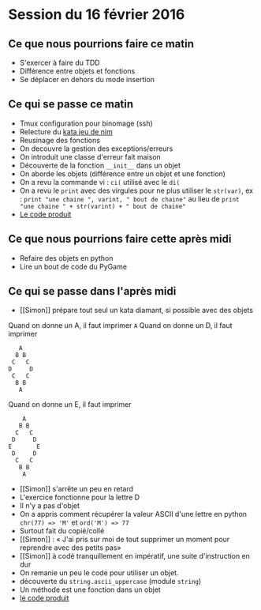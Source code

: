 # Session du 16 février 2016

## Ce que nous pourrions faire ce matin

* S'exercer à faire du TDD
* Différence entre objets et fonctions
* Se déplacer en dehors du mode insertion

## Ce qui se passe ce matin

* Tmux configuration pour binomage (ssh)
* Relecture du [kata jeu de nim](http://codingdojo.org/kata/Nim/)
* Reusinage des fonctions
* On decouvre la gestion des exceptions/erreurs
* On introduit une classe d'erreur fait maison
* Découverte de la fonction `__init__` dans un objet
* On aborde les objets (différence entre un objet et une fonction)
* On a revu la commande vi : `ci(` utilisé avec le `di(`
* On a revu le `print` avec des virgules pour ne plus utiliser le `str(var)`, ex : `print "une chaine ", varint, " bout de chaine"` au lieu de `print "une chaine " + str(varint) + " bout de chaine"`
* [Le code produit](https://github.com/ut7/rookie-club/commit/9cae1fd1047e3105605c6c574a4fdde016159328)

## Ce que nous pourrions faire cette après midi

* Refaire des objets en python
* Lire un bout de code du PyGame

## Ce qui se passe dans l'après midi

* [[Simon]] prépare tout seul un kata diamant, si possible avec des objets

Quand on donne un A, il faut imprimer 
`A`
Quand on donne un D, il faut imprimer
```
   A
  B B
 C   C
D     D
 C   C
  B B
   A
```
Quand on donne un E, il faut imprimer
```
    A
   B B
  C   C
 D     D
E       E
 D     D
  C   C
   B B
    A
```

* [[Simon]] s'arrête un peu en retard
* L'exercice fonctionne pour la lettre D
* Il n'y a pas d'objet
* On a appris comment récupérer la valeur ASCII d'une lettre en python `chr(77) => 'M'` et `ord('M') => 77`
* Surtout fait du copié/collé
* [[Simon]] : « J'ai pris sur moi de tout supprimer un moment pour reprendre avec des petits pas»
* [[Simon]] à codé tranquillement en impératif, une suite d'instruction en dur
* On remanie un peu le code pour utiliser un objet.
* découverte du `string.ascii_uppercase` (module `string`)
* Un méthode est une fonction dans un objet
* [le code produit](https://github.com/ut7/rookie-club/commit/df59b6bde65b09b10de000530a4b2a4e5486e244)

